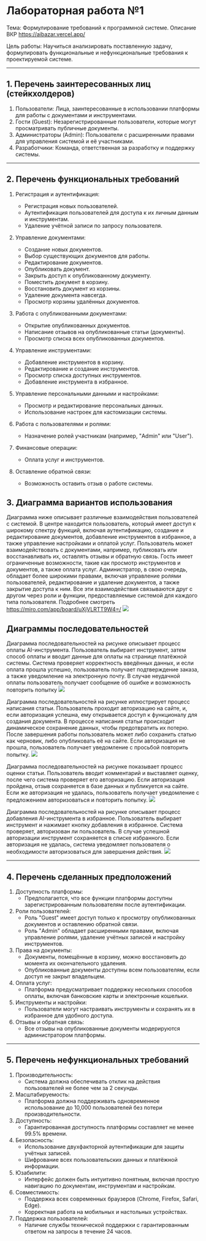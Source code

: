 # Лабораторная работа №1

Тема: Формулирование требований к программной системе. Описание ВКР https://aibazar.vercel.app/


Цель работы: Научиться анализировать поставленную задачу, формулировать функциональные и нефункциональные требования к проектируемой системе.

---

## 1. Перечень заинтересованных лиц (стейкхолдеров)

1. Пользователи: Лица, заинтересованные в использовании платформы для работы с документами и инструментами.
2. Гости (Guest): Незарегистрированные пользователи, которые могут просматривать публичные документы.
3. Администраторы (Admin): Пользователи с расширенными правами для управления системой и её участниками.
4. Разработчики: Команда, ответственная за разработку и поддержку системы.

---

## 2. Перечень функциональных требований

1. Регистрация и аутентификация:
   - Регистрация новых пользователей.
   - Аутентификация пользователей для доступа к их личным данным и инструментам.
   - Удаление учётной записи по запросу пользователя.

2. Управление документами:
   - Создание новых документов.
   - Выбор существующих документов для работы.
   - Редактирование документов.
   - Опубликовать документ.
   - Закрыть доступ к опубликованному документу.
   - Поместить документ в корзину.
   - Восстановить документ из корзины.
   - Удаление документа навсегда.
   - Просмотр корзины удалённых документов.

3. Работа с опубликованными документами:
   - Открытие опубликованных документов.
   - Написание отзывов на опубликованные статьи (документы).
   - Просмотр списка всех опубликованных документов.

4. Управление инструментами:
   - Добавление инструментов в корзину.
   - Редактирование и создание инструментов.
   - Просмотр списка доступных инструментов.
   - Добавление инструмента в избранное.

5. Управление персональными данными и настройками:
   - Просмотр и редактирование персональных данных.
   - Использование настроек для кастомизации системы.

6. Работа с пользователями и ролями:
   - Назначение ролей участникам (например, "Admin" или "User").

7. Финансовые операции:
   - Оплата услуг и инструментов.

8. Оставление обратной связи:
   - Возможность оставить отзыв о работе системы.



## 3. Диаграмма вариантов использования

Диаграмма ниже описывает различные взаимодействия пользователей с системой. В центре находится пользователь, который имеет доступ к широкому спектру функций, включая аутентификацию, создание и редактирование документов, добавление инструментов в избранное, а также управление настройками и оплатой услуг. Пользователь может взаимодействовать с документами, например, публиковать или восстанавливать их, оставлять отзывы и обратную связь.
Гость имеет ограниченные возможности, такие как просмотр инструментов и документов, а также оплата услуг. Администратор, в свою очередь, обладает более широкими правами, включая управление ролями пользователей, редактирование и удаление документов, а также закрытие доступа к ним. Все эти взаимодействия связываются друг с другом через роли и функции, предоставляемые системой для каждого типа пользователя. Подробнее смотреть https://miro.com/app/board/uXjVLRTT9W4=/
![](./images/1.jpg)

## Диаграммы последовательностей
Диаграмма последовательностей на рисунке описывает процесс оплаты AI-инструмента. Пользователь выбирает инструмент, затем способ оплаты и вводит данные для оплаты на странице платёжной системы. Система проверяет корректность введённых данных, и если оплата прошла успешно, пользователь получает подтверждение заказа, а также уведомление на электронную почту. В случае неудачной оплаты пользователь получает сообщение об ошибке и возможность повторить попытку
![](./images/2.jpg)

Диаграмма последовательностей на рисунке иллюстрирует процесс написания статьи. Пользователь проходит авторизацию на сайте, и, если авторизация успешна, ему открывается доступ к функционалу для создания документа. В процессе написания статьи происходит динамическое сохранение данных, чтобы предотвратить их потерю. После завершения работы пользователь может либо сохранить статью как черновик, либо опубликовать её на сайте. Если авторизация не прошла, пользователь получает уведомление с просьбой повторить попытку.
![](./images/3.jpg)

Диаграмма последовательностей на рисунке показывает процесс оценки статьи. Пользователь вводит комментарий и выставляет оценку, после чего система проверяет его авторизацию. Если авторизация пройдена, отзыв сохраняется в базе данных и публикуется на сайте. Если же авторизация не удалась, пользователь получает уведомление с предложением авторизоваться и повторить попытку.
![](./images/5.jpg)

Диаграмма последовательностей на рисунке описывает процесс добавления AI-инструмента в избранное. Пользователь выбирает инструмент и нажимает кнопку добавления в избранное. Система проверяет, авторизован ли пользователь. В случае успешной авторизации инструмент сохраняется в списке избранного. Если авторизация не удалась, система уведомляет пользователя о необходимости авторизоваться для завершения действия.
![](./images/4.jpg)

---

## 4. Перечень сделанных предположений

1. Доступность платформы:
   - Предполагается, что все функции платформы доступны зарегистрированным пользователям после аутентификации.
2. Роли пользователей:
   - Роль "Guest" имеет доступ только к просмотру опубликованных документов и оставлению обратной связи.
   - Роль "Admin" обладает расширенными правами, включая управление ролями, удаление учётных записей и настройку инструментов.
3. Права на документы:
   - Документы, помещённые в корзину, можно восстановить до момента их окончательного удаления.
   - Опубликованные документы доступны всем пользователям, если доступ не закрыт владельцем.
4. Оплата услуг:
   - Платформа предусматривает поддержку нескольких способов оплаты, включая банковские карты и электронные кошельки.
5. Инструменты и настройки:
   - Пользователи могут настраивать инструменты и сохранять их в избранное для удобного доступа.
6. Отзывы и обратная связь:
   - Все отзывы на опубликованные документы модерируются администратором платформы.

---

## 5. Перечень нефункциональных требований

1. Производительность:
   - Система должна обеспечивать отклик на действия пользователей не более чем за 2 секунды.
2. Масштабируемость:
   - Платформа должна поддерживать одновременное использование до 10,000 пользователей без потери производительности.
3. Доступность:
   - Гарантированная доступность платформы составляет не менее 99.5% времени.
4. Безопасность:
   - Использование двухфакторной аутентификации для защиты учётных записей.
   - Шифрование всех пользовательских данных и платёжной информации.
5. Юзабилити:
   - Интерфейс должен быть интуитивно понятным, включая простую навигацию по документам, инструментам и настройкам.
6. Совместимость:
   - Поддержка всех современных браузеров (Chrome, Firefox, Safari, Edge).
   - Корректная работа на мобильных и настольных устройствах.
7. Поддержка пользователей:
   - Наличие службы технической поддержки с гарантированным ответом на запросы в течение 24 часов.
